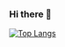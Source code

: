 ### Hi there 👋

<!--
**Giacomo-Forlani/Giacomo-Forlani** is a ✨ _special_ ✨ repository because its `README.md` (this file) appears on your GitHub profile.

Here are some ideas to get you started:

- 🔭 I’m currently working on ...
- 🌱 I’m currently learning ...
- 👯 I’m looking to collaborate on ...
- 🤔 I’m looking for help with ...
- 💬 Ask me about ...
- 📫 How to reach me: ...
- 😄 Pronouns: ...
- ⚡ Fun fact: ...
-->
[![Top Langs](https://github.com/Giacomo-Forlani/api/top-langs/?username=anuraghazra&hide_progress=true)](https://github.com/anuraghazra/github-readme-stats)
